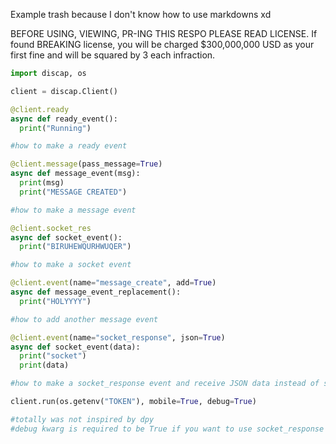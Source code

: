 Example trash because I don't know how to use markdowns xd

BEFORE USING, VIEWING, PR-ING THIS RESPO PLEASE READ LICENSE. If found BREAKING license, you will be charged $300,000,000 USD as your first fine and will be squared by 3 each infraction.
```py
import discap, os

client = discap.Client()

@client.ready
async def ready_event():
  print("Running")

#how to make a ready event

@client.message(pass_message=True)
async def message_event(msg):
  print(msg)
  print("MESSAGE CREATED")

#how to make a message event

@client.socket_res
async def socket_event():
  print("BIRUHEWQURHWUQER")

#how to make a socket event

@client.event(name="message_create", add=True)
async def message_event_replacement():
  print("HOLYYYY")

#how to add another message event

@client.event(name="socket_response", json=True)
async def socket_event(data):
  print("socket")
  print(data)

#how to make a socket_response event and receive JSON data instead of stupid objects 

client.run(os.getenv("TOKEN"), mobile=True, debug=True)

#totally was not inspired by dpy
#debug kwarg is required to be True if you want to use socket_response event
```